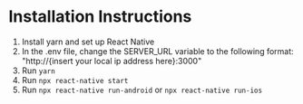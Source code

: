 # Installation Instructions
1. Install yarn and set up React Native
2. In the .env file, change the SERVER_URL variable to the following format: "http://{insert your local ip address here}:3000"
2. Run ```yarn```
3. Run ```npx react-native start```
4. Run ```npx react-native run-android``` or ```npx react-native run-ios```